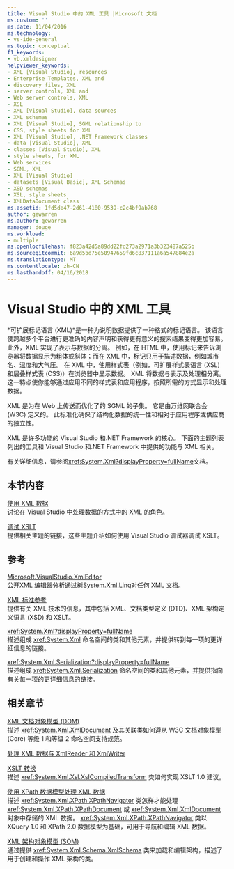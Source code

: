 ```yaml
---
title: Visual Studio 中的 XML 工具 |Microsoft 文档
ms.custom: ''
ms.date: 11/04/2016
ms.technology:
- vs-ide-general
ms.topic: conceptual
f1_keywords:
- vb.xmldesigner
helpviewer_keywords:
- XML [Visual Studio], resources
- Enterprise Templates, XML and
- discovery files, XML
- server controls, XML and
- Web server controls, XML
- XSL
- XML [Visual Studio], data sources
- XML schemas
- XML [Visual Studio], SGML relationship to
- CSS, style sheets for XML
- XML [Visual Studio], .NET Framework classes
- data [Visual Studio], XML
- classes [Visual Studio], XML
- style sheets, for XML
- Web services
- SGML, XML
- XML [Visual Studio]
- datasets [Visual Basic], XML Schemas
- XSD schemas
- XSL, style sheets
- XMLDataDocument class
ms.assetid: 1fd5de47-2d61-4180-9539-c2c4bf9ab768
author: gewarren
ms.author: gewarren
manager: douge
ms.workload:
- multiple
ms.openlocfilehash: f823a42d5a89dd22fd273a2971a3b323487a525b
ms.sourcegitcommit: 6a9d5bd75e50947659fd6c837111a6a547884e2a
ms.translationtype: MT
ms.contentlocale: zh-CN
ms.lasthandoff: 04/16/2018
---
```

# <a name="xml-tools-in-visual-studio"></a>Visual Studio 中的 XML 工具

*可扩展标记语言 (XML)*是一种为说明数据提供了一种格式的标记语言。 该语言使跨越多个平台进行更准确的内容声明和获得更有意义的搜索结果变得更加容易。 此外，XML 实现了表示与数据的分离。 例如，在 HTML 中，使用标记来告诉浏览器将数据显示为粗体或斜体；而在 XML 中，标记只用于描述数据，例如城市名、温度和大气压。 在 XML 中，使用样式表（例如，可扩展样式表语言 (XSL) 和层叠样式表 (CSS)）在浏览器中显示数据。 XML 将数据与表示及处理相分离。 这一特点使你能够通过应用不同的样式表和应用程序，按照所需的方式显示和处理数据。

XML 是为在 Web 上传送而优化了的 SGML 的子集。 它是由万维网联合会 (W3C) 定义的。 此标准化确保了结构化数据的统一性和相对于应用程序或供应商的独立性。

XML 是许多功能的 Visual Studio 和.NET Framework 的核心。 下面的主题列表列出的工具和 Visual Studio 和.NET Framework 中提供的功能与 XML 相关。

有关详细信息，请参阅<xref:System.Xml?displayProperty=fullName>文档。

## <a name="in-this-section"></a>本节内容

[使用 XML 数据](../xml-tools/working-with-xml-data.md)  
讨论在 Visual Studio 中处理数据的方式中的 XML 的角色。

[调试 XSLT](../xml-tools/debugging-xslt.md)  
提供相关主题的链接，这些主题介绍如何使用 Visual Studio 调试器调试 XSLT。

## <a name="reference"></a>参考

[Microsoft.VisualStudio.XmlEditor](http://go.microsoft.com/fwlink/?LinkID=165699)  
公开[XML 编辑器](http://go.microsoft.com/fwlink/?LinkId=228249)分析通过树[System.Xml.Linq](http://go.microsoft.com/fwlink/?LinkId=228250)对任何 XML 文档。

[XML 标准参考](http://msdn.microsoft.com/79c78508-c9d0-423a-a00f-672e855de401)  
提供有关 XML 技术的信息，其中包括 XML、文档类型定义 (DTD)、XML 架构定义语言 (XSD) 和 XSLT。

<xref:System.Xml?displayProperty=fullName>  
描述组成 <xref:System.Xml> 命名空间的类和其他元素，并提供转到每一项的更详细信息的链接。

<xref:System.Xml.Serialization?displayProperty=fullName>  
描述组成 <xref:System.Xml.Serialization> 命名空间的类和其他元素，并提供指向有关每一项的更详细信息的链接。

## <a name="related-sections"></a>相关章节

[XML 文档对象模型 (DOM)](/dotnet/standard/data/xml/xml-document-object-model-dom)  
描述 <xref:System.Xml.XmlDocument> 及其关联类如何遵从 W3C 文档对象模型 (Core) 等级 1 和等级 2 命名空间支持规范。

[处理 XML 数据与 XmlReader 和 XmlWriter](https://msdn.microsoft.com/library/cc189001(v=vs.95).aspx)

[XSLT 转换](/dotnet/standard/data/xml/xslt-transformations)  
描述 <xref:System.Xml.Xsl.XslCompiledTransform> 类如何实现 XSLT 1.0 建议。

[使用 XPath 数据模型处理 XML 数据](/dotnet/standard/data/xml/process-xml-data-using-the-xpath-data-model)  
描述 <xref:System.Xml.XPath.XPathNavigator> 类怎样才能处理 <xref:System.Xml.XPath.XPathDocument> 或 <xref:System.Xml.XmlDocument> 对象中存储的 XML 数据。 <xref:System.Xml.XPath.XPathNavigator> 类以 XQuery 1.0 和 XPath 2.0 数据模型为基础，可用于导航和编辑 XML 数据。

[XML 架构对象模型 (SOM)](/dotnet/standard/data/xml/xml-schema-object-model-som)  
通过提供 <xref:System.Xml.Schema.XmlSchema> 类来加载和编辑架构，描述了用于创建和操作 XML 架构的类。